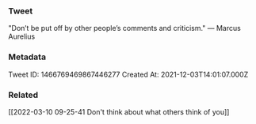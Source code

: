 ### Tweet
"Don’t be put off by other people’s comments and criticism." — Marcus Aurelius

### Metadata
Tweet ID: 1466769469867446277
Created At: 2021-12-03T14:01:07.000Z

### Related
[[2022-03-10 09-25-41 Don't think about what others think of you]]

